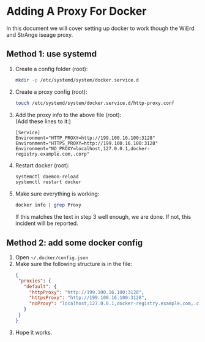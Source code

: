 # Adding A Proxy For Docker
In this document we will cover setting up docker to work though the WiErd and StrAnge iseage proxy.

## Method 1: use systemd

1) Create a config folder (root):
	```sh
 	mkdir -p /etc/systemd/system/docker.service.d
 	```
 2) Create a proxy config (root):
	```sh
 	touch /etc/systemd/system/docker.service.d/http-proxy.conf
 	```
 3) Add the proxy info to the above file (root):  
	(Add these lines to it:)
	```
 	[Service]
	Environment="HTTP_PROXY=http://199.100.16.100:3128"
	Environment="HTTPS_PROXY=http://199.100.16.100:3128"
	Environment="NO_PROXY=localhost,127.0.0.1,docker-registry.example.com,.corp"
 	```
 4) Restart docker (root):
	```sh
 	systemctl daemon-reload
	systemctl restart docker
 	```
 5) Make sure everything is working:
	```sh
 	docker info | grep Proxy
 	```
 	If this matches the text in step 3 well enough, we are done.
	If not, this incident will be reported.

## Method 2: add some docker config

1) Open `~/.docker/config.json`
2) Make sure the following structure is in the file:
	```json
	{
	 "proxies": {
	   "default": {
	     "httpProxy": "http://199.100.16.100:3128",
	     "httpsProxy": "http://199.100.16.100:3128",
	     "noProxy": "localhost,127.0.0.1,docker-registry.example.com,.corp"
	   }
	 }
	}
	```
 3) Hope it works.
